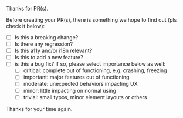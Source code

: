 Thanks for PR(s).

Before creating your PR(s), there is something we hope to find out (pls check it below):

- [ ] Is this a breaking change?
- [ ] Is there any regression?
- [ ] Is this a11y and/or i18n relevant?
- [ ] Is this to add a new feature?
- [ ] is this a bug fix? If so, please select importance below as well:
  - [ ] critical: complete out of functioning, e.g. crashing, freezing
  - [ ] important: major features out of functioning
  - [ ] moderate: unexpected behaviors impacting UX
  - [ ] minor: little impacting on normal using
  - [ ] trivial: small typos, minor element layouts or others

Thanks for your time again.